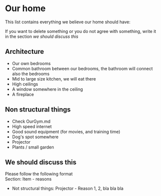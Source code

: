 # Our home
This list contains everything we believe our home should have:

If you want to delete something or you do not agree with something, write it in the section *we should discuss this*

## Architecture
* Our own bedrooms
* Common bathroom between our bedrooms, the bathroom will connect also the bedrooms
* Mid to large size kitchen, we will eat there 
* High ceilings
* A window somewhere in the ceiling
* A fireplace

## Non structural things
* Check OurGym.md
* High speed internet
* Good sound equipment (for movies, and training time)
* Dog's spot somewhere
* Projector
* Plants / small garden

## We should discuss this
Please follow the following format   
 Section: Item - reasons
* Not structural things: Projector - Reason 1, 2, bla bla bla
